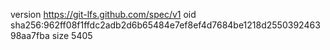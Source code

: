 version https://git-lfs.github.com/spec/v1
oid sha256:962ff08f1ffdc2adb2d6b65484e7ef8ef4d7684be1218d255039246398aa7fba
size 5405
